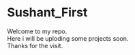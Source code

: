 # Sushant_First
Welcome to my repo.<br>
Here i will be uploding some projects soon. <br>
Thanks for the visit.<br>
